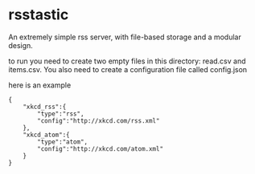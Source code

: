 # rsstastic


An extremely simple rss server, with file-based storage and a modular design.

to run you need to create two empty files in this directory: read.csv and items.csv.
You also need to create a configuration file called config.json

here is an example

```
{
    "xkcd_rss":{
        "type":"rss",
        "config":"http://xkcd.com/rss.xml"
    },
    "xkcd_atom":{
        "type":"atom",
        "config":"http://xkcd.com/atom.xml"
    }
}
```

